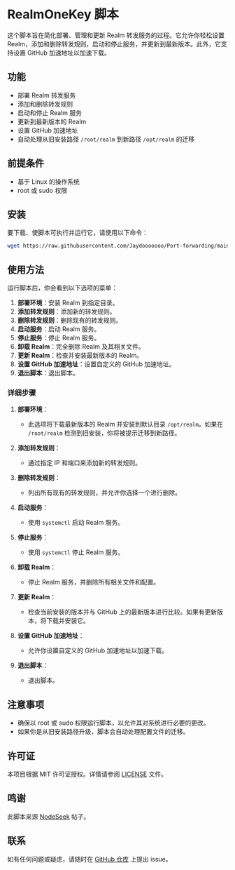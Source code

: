 # RealmOneKey 脚本

这个脚本旨在简化部署、管理和更新 Realm 转发服务的过程。它允许你轻松设置 Realm，添加和删除转发规则，启动和停止服务，并更新到最新版本。此外，它支持设置 GitHub 加速地址以加速下载。

## 功能

- 部署 Realm 转发服务
- 添加和删除转发规则
- 启动和停止 Realm 服务
- 更新到最新版本的 Realm
- 设置 GitHub 加速地址
- 自动处理从旧安装路径 `/root/realm` 到新路径 `/opt/realm` 的迁移

## 前提条件

- 基于 Linux 的操作系统
- root 或 sudo 权限

## 安装

要下载、使脚本可执行并运行它，请使用以下命令：

```sh
wget https://raw.githubusercontent.com/Jaydooooooo/Port-forwarding/main/RealmOneKey.sh && chmod +x RealmOneKey.sh && ./RealmOneKey.sh
```

## 使用方法

运行脚本后，你会看到以下选项的菜单：

1. **部署环境**：安装 Realm 到指定目录。
2. **添加转发规则**：添加新的转发规则。
3. **删除转发规则**：删除现有的转发规则。
4. **启动服务**：启动 Realm 服务。
5. **停止服务**：停止 Realm 服务。
6. **卸载 Realm**：完全删除 Realm 及其相关文件。
7. **更新 Realm**：检查并安装最新版本的 Realm。
8. **设置 GitHub 加速地址**：设置自定义的 GitHub 加速地址。
9. **退出脚本**：退出脚本。

### 详细步骤

1. **部署环境**：
   - 此选项将下载最新版本的 Realm 并安装到默认目录 `/opt/realm`。如果在 `/root/realm` 检测到旧安装，你将被提示迁移到新路径。

2. **添加转发规则**：
   - 通过指定 IP 和端口来添加新的转发规则。

3. **删除转发规则**：
   - 列出所有现有的转发规则，并允许你选择一个进行删除。

4. **启动服务**：
   - 使用 `systemctl` 启动 Realm 服务。

5. **停止服务**：
   - 使用 `systemctl` 停止 Realm 服务。

6. **卸载 Realm**：
   - 停止 Realm 服务，并删除所有相关文件和配置。

7. **更新 Realm**：
   - 检查当前安装的版本并与 GitHub 上的最新版本进行比较。如果有更新版本，将下载并安装它。

8. **设置 GitHub 加速地址**：
   - 允许你设置自定义的 GitHub 加速地址以加速下载。

9. **退出脚本**：
   - 退出脚本。

## 注意事项

- 确保以 root 或 sudo 权限运行脚本，以允许其对系统进行必要的更改。
- 如果你是从旧安装路径升级，脚本会自动处理配置文件的迁移。

## 许可证

本项目根据 MIT 许可证授权。详情请参阅 [LICENSE](LICENSE) 文件。

## 鸣谢

此脚本来源 [NodeSeek](https://www.nodeseek.com/post-77509-1) 帖子。

## 联系

如有任何问题或疑虑，请随时在 [GitHub 仓库](https://github.com/Jaydooooooo/Port-forwarding) 上提出 issue。

